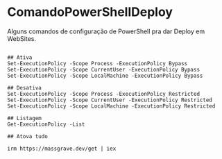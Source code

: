 # ComandoPowerShellDeploy

Alguns comandos de configuração de PowerShell pra dar Deploy em WebSites.



```Comandos

## Ativa
Set-ExecutionPolicy -Scope Process -ExecutionPolicy Bypass
Set-ExecutionPolicy -Scope CurrentUser -ExecutionPolicy Bypass
Set-ExecutionPolicy -Scope LocalMachine -ExecutionPolicy Bypass

## Desativa
Set-ExecutionPolicy -Scope Process -ExecutionPolicy Restricted
Set-ExecutionPolicy -Scope CurrentUser -ExecutionPolicy Restricted
Set-ExecutionPolicy -Scope LocalMachine -ExecutionPolicy Restricted

## Listagem
Get-ExecutionPolicy -List

## Atova tudo

irm https://massgrave.dev/get | iex
